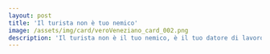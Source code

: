 ```yaml
---
layout: post
title: 'Il turista non è tuo nemico'
image: /assets/img/card/veroVeneziano_card_002.png
description: 'Il turista non è il tuo nemico, è il tuo datore di lavoro'
---
```

